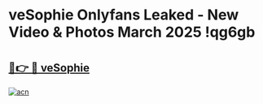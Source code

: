 # veSophie Onlyfans Leaked - New Video & Photos March 2025 !qg6gb

# <h2><a href="https://tjcuop.iuczelnia.edu.pl?title=veSophie&ref=qg6gb">🔗👉 🔴 veSophie</a></h2>

[![acn](https://github.com/user-attachments/assets/0f9c940e-d8b0-45ae-aac7-cd30a18b3e1c)](https://tjcuop.iuczelnia.edu.pl?title=veSophie&ref=qg6gb)

